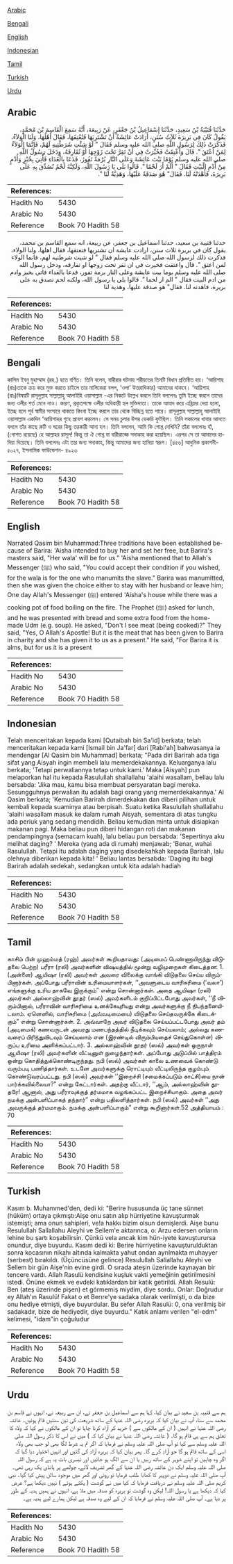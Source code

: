 [Arabic](#arabic)

[Bengali](#bengali)

[English](#english)

[Indonesian](#indonesian)

[Tamil](#tamil)

[Turkish](#turkish)

[Urdu](#urdu)

## Arabic


<div dir="rtl" lang="ar" style={{fontSize:'larger',backgroundColor:'#f8f9fa',padding:20}}>
حَدَّثَنَا قُتَيْبَةُ بْنُ سَعِيدٍ، حَدَّثَنَا إِسْمَاعِيلُ بْنُ جَعْفَرٍ، عَنْ رَبِيعَةَ، أَنَّهُ سَمِعَ الْقَاسِمَ بْنَ مُحَمَّدٍ، يَقُولُ كَانَ فِي بَرِيرَةَ ثَلاَثُ سُنَنٍ، أَرَادَتْ عَائِشَةُ أَنْ تَشْتَرِيَهَا فَتُعْتِقَهَا، فَقَالَ أَهْلُهَا، وَلَنَا الْوَلاَءُ، فَذَكَرَتْ ذَلِكَ لِرَسُولِ اللَّهِ صلى الله عليه وسلم فَقَالَ ‏"‏ لَوْ شِئْتِ شَرَطْتِيهِ لَهُمْ، فَإِنَّمَا الْوَلاَءُ لِمَنْ أَعْتَقَ ‏"‏‏.‏ قَالَ وَأُعْتِقَتْ فَخُيِّرَتْ فِي أَنْ تَقِرَّ تَحْتَ زَوْجِهَا أَوْ تُفَارِقَهُ، وَدَخَلَ رَسُولُ اللَّهِ صلى الله عليه وسلم يَوْمًا بَيْتَ عَائِشَةَ وَعَلَى النَّارِ بُرْمَةٌ تَفُورُ، فَدَعَا بِالْغَدَاءِ فَأُتِيَ بِخُبْزٍ وَأُدْمٍ مِنْ أُدْمِ الْبَيْتِ فَقَالَ ‏"‏ أَلَمْ أَرَ لَحْمًا ‏"‏‏.‏ قَالُوا بَلَى يَا رَسُولَ اللَّهِ، وَلَكِنَّهُ لَحْمٌ تُصُدِّقَ بِهِ عَلَى بَرِيرَةَ، فَأَهْدَتْهُ لَنَا‏.‏ فَقَالَ‏"‏ هُوَ صَدَقَةٌ عَلَيْهَا، وَهَدِيَّةٌ لَنَا ‏"‏‏.‏
</div>
<div style={{backgroundColor:'#f8f9fa',padding:20, marginBottom: 10}}><table> <thead> <tr> <th>References:</th> <th></th> </tr> </thead> <tbody><tr><td>Hadith No</td><td>5430</td></tr><tr><td>Arabic No</td><td>5430</td></tr><tr><td>Reference</td><td>Book 70 Hadith 58</td></tr></tbody></table></div>


<div dir="rtl" lang="ar" style={{fontSize:'larger',backgroundColor:'#f8f9fa',padding:20}}>
حدثنا قتيبة بن سعيد، حدثنا اسماعيل بن جعفر، عن ربيعة، انه سمع القاسم بن محمد، يقول كان في بريرة ثلاث سنن، ارادت عايشة ان تشتريها فتعتقها، فقال اهلها، ولنا الولاء، فذكرت ذلك لرسول الله صلى الله عليه وسلم فقال " لو شيت شرطتيه لهم، فانما الولاء لمن اعتق ". قال واعتقت فخيرت في ان تقر تحت زوجها او تفارقه، ودخل رسول الله صلى الله عليه وسلم يوما بيت عايشة وعلى النار برمة تفور، فدعا بالغداء فاتي بخبز وادم من ادم البيت فقال " الم ار لحما ". قالوا بلى يا رسول الله، ولكنه لحم تصدق به على بريرة، فاهدته لنا. فقال" هو صدقة عليها، وهدية لنا
</div>
<div style={{backgroundColor:'#f8f9fa',padding:20, marginBottom: 10}}><table> <thead> <tr> <th>References:</th> <th></th> </tr> </thead> <tbody><tr><td>Hadith No</td><td>5430</td></tr><tr><td>Arabic No</td><td>5430</td></tr><tr><td>Reference</td><td>Book 70 Hadith 58</td></tr></tbody></table></div>

## Bengali


<div dir="ltr" lang="bn" style={{fontSize:'larger',backgroundColor:'#f8f9fa',padding:20}}>
কাসিম ইবনু মুহাম্মাদ (রহ.) হতে বর্ণিত। তিনি বলেন, বারীরার ঘটনায় শরীয়তের তিনটি বিধান প্রতিষ্ঠিত হয়। ‘আয়িশাহ (রাঃ)তাকে ক্রয় করে মুক্ত করতে চাইলে তার মালিকেরা বলল, ‘ওলা’ উত্তরাধিকার) আমাদের থাকবে। ‘আয়িশাহ (রাঃ)বিষয়টি রাসূলুল্লাহ সাল্লাল্লাহু আলাইহি ওয়াসাল্লাম -এর নিকটে উল্লেখ করলে তিনি বললেনঃ তুমি ইচ্ছে করলে তাদের জন্য ওলীর শর্ত মেনে নাও। কারণ, প্রকৃতপক্ষে ওলীর অধিকারী হল মুক্তিদাতা। তাকে আযাদ করে এখ্তিয়ার দেয়া হলো, ইচ্ছে হলে পূর্ব স্বামীর সংসারে থাকতে কিংবা ইচ্ছে করলে তার থেকে বিচ্ছিন্ন হতে পারে। রাসূলুল্লাহ সাল্লাল্লাহু আলাইহি ওয়াসাল্লাম একদিন ‘আয়িশাহর গৃহে প্রবেশ করলেন। সে সময় চুলার উপর ডেকচি ফুটছিল। তিনি সকালের খাবার আনতে বললে তাঁর কাছে রুটি ও ঘরের কিছু তরকারী আনা হল। তিনি বললেন, আমি কি গোশ্ত দেখিনি? তাঁরা বললেনঃ হাঁ, (গোশত রয়েছে) হে আল্লাহর রাসূল! কিন্তু তা ঐ গোশ্ত যা বারীরাহ্কে সদাকাহ করা হয়েছিল। এরপর সে তা আমাদের হাদিয়া দিয়েছে। তিনি বললেনঃ এটা তার জন্য সদাকাহ, কিন্তু আমাদের জন্য হাদিয়া স্বরূপ। [৪৫৬] আধুনিক প্রকাশনী- ৫০২৭, ইসলামিক ফাউন্ডেশন- ৪৯২৩
</div>
<div style={{backgroundColor:'#f8f9fa',padding:20, marginBottom: 10}}><table> <thead> <tr> <th>References:</th> <th></th> </tr> </thead> <tbody><tr><td>Hadith No</td><td>5430</td></tr><tr><td>Arabic No</td><td>5430</td></tr><tr><td>Reference</td><td>Book 70 Hadith 58</td></tr></tbody></table></div>

## English


<div dir="ltr" lang="en" style={{fontSize:'larger',backgroundColor:'#f8f9fa',padding:20}}>
Narrated Qasim bin Muhammad:Three traditions have been established because of Barira: 'Aisha intended to buy her and set her free, but Barira's masters said, "Her wala' will be for us." 'Aisha mentioned that to Allah's Messenger (ﷺ) who said, "You could accept their condition if you wished, for the wala is for the one who manumits the slave." Barira was manumitted, then she was given the choice either to stay with her husband or leave him; One day Allah's Messenger (ﷺ) entered 'Aisha's house while there was a cooking pot of food boiling on the fire. The Prophet (ﷺ) asked for lunch, and he was presented with bread and some extra food from the home-made Udm (e.g. soup). He asked, "Don't I see meat (being cooked)?" They said, "Yes, O Allah's Apostle! But it is the meat that has been given to Barira in charity and she has given it to us as a present." He said, "For Barira it is alms, but for us it is a present
</div>
<div style={{backgroundColor:'#f8f9fa',padding:20, marginBottom: 10}}><table> <thead> <tr> <th>References:</th> <th></th> </tr> </thead> <tbody><tr><td>Hadith No</td><td>5430</td></tr><tr><td>Arabic No</td><td>5430</td></tr><tr><td>Reference</td><td>Book 70 Hadith 58</td></tr></tbody></table></div>

## Indonesian


<div dir="ltr" lang="id" style={{fontSize:'larger',backgroundColor:'#f8f9fa',padding:20}}>
Telah menceritakan kepada kami [Qutaibah bin Sa'id] berkata; telah menceritakan kepada kami [Ismail bin Ja'far] dari [Rabi'ah] bahwasanya ia mendengar [Al Qasim bin Muhammad] berkata; "Pada diri Barirah ada tiga sifat yang Aisyah ingin membeli lalu memerdekakannya. Keluarganya lalu berkata; 'Tetapi perwaliannya tetap untuk kami.' Maka [Aisyah] pun melaporkan hal itu kepada Rasulullah shallallahu 'alaihi wasallam, beliau lalu bersabda: 'Jika mau, kamu bisa membuat persyaratan bagi mereka. Sesungguhnya perwalian itu adalah bagi orang yang memerdekakannya.' Al Qasim berkata; 'Kemudian Barirah dimerdekakan dan diberi pilihan untuk kembali kepada suaminya atau berpisah. Suatu ketika Rasulullah shallallahu 'alaihi wasallam masuk ke dalam rumah Aisyah, sementara di atas tungku ada periuk yang sedang mendidih. Beliau kemudian minta untuk disiapkan makanan pagi. Maka beliau pun diberi hidangan roti dan makanan pendampingnya (semacam kuah), lalu beliau pun bersabda: 'Sepertinya aku melihat daging? ' Mereka (yang ada di rumah) menjawab; 'Benar, wahai Rasulullah. Tetapi itu adalah daging yang disedekahkah kepada Barirah, lalu olehnya diberikan kepada kita! ' Beliau lantas bersabda: 'Daging itu bagi Barirah adalah sedekah, sedangkan untuk kita adalah hadiah
</div>
<div style={{backgroundColor:'#f8f9fa',padding:20, marginBottom: 10}}><table> <thead> <tr> <th>References:</th> <th></th> </tr> </thead> <tbody><tr><td>Hadith No</td><td>5430</td></tr><tr><td>Arabic No</td><td>5430</td></tr><tr><td>Reference</td><td>Book 70 Hadith 58</td></tr></tbody></table></div>

## Tamil


<div dir="ltr" lang="ta" style={{fontSize:'larger',backgroundColor:'#f8f9fa',padding:20}}>
காசிம் பின் முஹம்மத் (ரஹ்) அவர்கள் கூறியதாவது: (அடிமைப் பெண்ணாயிருந்து விடுதலை பெற்ற) பரீரா (ரலி) அவர்களின் விஷயத்தில் மூன்று வழிமுறைகள் கிடைத்தன: 1. (அன்னை) ஆயிஷா (ரலி) அவர்கள் அவரை விலைக்கு வாங்கி விடுதலை செய்ய விரும்பினார்கள். அப்போது பரீராவின் உரிமையாளர்கள், ‘‘அவளுடைய வாரிசுரிமை (‘வலா’) எங்களுக்கு உரிய தாகவே இருக்கும்” என்று சொன்னார்கள். அதை ஆயிஷா (ரலி) அவர்கள் அல்லாஹ்வின் தூதர் (ஸல்) அவர்களிடம் குறிப்பிட்டபோது அவர்கள், ‘‘நீ விரும்பினால், பரீராவின் வாரிசுரிமை உனக்கேயுரியது என்று அவர்களுக்கு நீ நிபந்தனையிடலாம். ஏனெனில், வாரிசுரிமை (அவ்வடிமையை) விடுதலை செய்தவருக்கே கிடைக்கும்” என்று சொன்னார்கள். 2. அவ்வாறே அவர் விடுதலை செய்யப்பட்டபோது அவர் தம் (அடிமைக்) கணவருடன் அவரது மணபந்தத்தில் நீடிக்கவும் செய்யலாம்; அல்லது கணவரைப் பிரிந்துவிடவும் செய்யலாம் என (இரண்டில் விரும்பியதைச் செய்துகொள்ள) விருப்ப உரிமை அளிக்கப்பட்டார். 3. அல்லாஹ்வின் தூதர் (ஸல்) அவர்கள் ஒருநாள் ஆயிஷா (ரலி) அவர்களின் வீட்டினுள் நுழைந்தார்கள். அப்போது அடுப்பில் பாத்திரம் ஒன்று கொதித்துக்கொண்டிருந்தது. நபி (ஸல்) அவர்கள் காலை உணவைக் கொண்டு வரும்படி பணித்தார்கள். உடனே அவர்களுக்கு ரொட்டியும் வீட்டிலிருந்த குழம்பும் கொண்டுவரப்பட்டது. நபி (ஸல்) அவர்கள் ‘‘இறைச்சி (சமைக்கப்படும் காட்சி)யை நான் பார்க்கவில்லையா?” என்று கேட்டார்கள். அதற்கு வீட்டார், ‘‘ஆம், அல்லாஹ்வின் தூதரே! ஆனால், அது பரீராவுக்குத் தர்மமாக வழங்கப்பட்ட இறைச்சியாகும். அதை அவர் நமக்கு அன்பளிப்பாகத் தந்தார்” என்று பதிலளித்தார்கள். நபி (ஸல்) அவர்கள் ‘‘அது அவருக்குத் தர்மமாகும். நமக்கு அன்பளிப்பாகும்” என்று கூறினார்கள்.52 அத்தியாயம் : 70
</div>
<div style={{backgroundColor:'#f8f9fa',padding:20, marginBottom: 10}}><table> <thead> <tr> <th>References:</th> <th></th> </tr> </thead> <tbody><tr><td>Hadith No</td><td>5430</td></tr><tr><td>Arabic No</td><td>5430</td></tr><tr><td>Reference</td><td>Book 70 Hadith 58</td></tr></tbody></table></div>

## Turkish


<div dir="ltr" lang="tr" style={{fontSize:'larger',backgroundColor:'#f8f9fa',padding:20}}>
Kasım b. Muhammed'den, dedi ki: "Berire hususunda üç tane sünnet (hüküm) ortaya çıkmıştı:Aişe onu satın alıp hürriyetine kavuşturmak istemişti; ama onun sahipleri, ve!a hakkı bizim olsun demişlerdi. Aişe bunu Resulullah Sallallahu Aleyhi ve Sellem'e aktarınca, o: Arzu edersen onların lehine bu şartı koşabilirsin. Çünkü vela ancak kim hün-iyete kavuşturursa onundur, diye buyurdu. Kasım dedi ki: Berire hürriyetine kavuşturulduktan sonra kocasının nikahı altında kalmakta yahut ondan ayrılmakta muhayyer (serbest) bırakıldı. (Üçüncüsüne gelince) Resulullah Sallallahu Aleyhi ve Sellem bir gün Aişe'nin evine girdi. O sırada ateşin üzerinde kaynayan bir tencere vardı. Allah Rasulü kendisine kuşluk vakti yemeğinin getirilmesini istedi. Önüne ekmek ve evdeki katıklardan bir katık getirildi. Allah Resulü: Ben (ateş üzerinde pişen) et görmemiş miydim, diye sordu. Onlar: Doğrudur ey Allah'ın Rasulü! Fakat o et Berıre'ye sadaka olarak verilmişti, o da bize onu hediye etmişti, diye buyurdular. Bu sefer Allah Rasulü: 0, ona verilmiş bir sadakadır, bize de hediyedir, diye buyurdu." Katık anlamı verilen "el-edm" kelimesi, "idam"in çoğuludur
</div>
<div style={{backgroundColor:'#f8f9fa',padding:20, marginBottom: 10}}><table> <thead> <tr> <th>References:</th> <th></th> </tr> </thead> <tbody><tr><td>Hadith No</td><td>5430</td></tr><tr><td>Arabic No</td><td>5430</td></tr><tr><td>Reference</td><td>Book 70 Hadith 58</td></tr></tbody></table></div>

## Urdu


<div dir="rtl" lang="ur" style={{fontSize:'larger',backgroundColor:'#f8f9fa',padding:20}}>
ہم سے قتیبہ بن سعید نے بیان کیا، کہا ہم سے اسماعیل بن جعفر نے، ان سے ربیعہ نے، انہوں نے قاسم بن محمد سے سنا، آپ نے بیان کیا کہ بریرہ رضی اللہ عنہا کے ساتھ شریعت کی تین سنتیں قائم ہوئیں۔ عائشہ رضی اللہ عنہا نے انہیں ( ان کے مالکوں سے ) خرید کر آزاد کرنا چاہا تو ان کے مالکوں نے کہا کہ ولاء کا تعلق ہم سے ہی قائم ہو گا۔ ( عائشہ رضی اللہ عنہا نے بیان کیا کہ ) میں نے اس کا ذکر رسول اللہ صلی اللہ علیہ وسلم سے کیا تو آپ صلی اللہ علیہ وسلم نے فرمایا کہ اگر تم یہ شرط لگا بھی لو جب بھی ولاء اسی کے ساتھ قائم ہو گا جو آزاد کرے گا۔ پھر بیان کیا کہ بریرہ آزاد کی گئیں اور انہیں اختیار دیا گیا کہ اگر وہ چاہیں تو اپنے شوہر کے ساتھ رہیں یا ان سے الگ ہو جائیں اور تیسری بات یہ ہے کہ رسول اللہ صلی اللہ علیہ وسلم ایک دن عائشہ رضی اللہ عنہا کے گھر تشریف لائے، چولھے پر ہانڈی پک رہی تھی۔ آپ صلی اللہ علیہ وسلم نے دوپہر کا کھانا طلب فرمایا تو روٹی اور گھر میں موجود سالن پیش کیا گیا۔ نبی کریم صلی اللہ علیہ وسلم نے دریافت فرمایا کہ کیا میں نے گوشت ( پکتے ہوئے ) نہیں دیکھا ہے؟ عرض کیا کہ دیکھا ہے یا رسول اللہ! لیکن وہ گوشت تو بریرہ کو صدقہ میں ملا ہے، انہوں نے ہمیں ہدیہ کے طور پر دیا ہے۔ آپ صلی اللہ علیہ وسلم نے فرمایا کہ ان کے لیے وہ صدقہ ہے لیکن ہمارے لیے ہدیہ ہے۔
</div>
<div style={{backgroundColor:'#f8f9fa',padding:20, marginBottom: 10}}><table> <thead> <tr> <th>References:</th> <th></th> </tr> </thead> <tbody><tr><td>Hadith No</td><td>5430</td></tr><tr><td>Arabic No</td><td>5430</td></tr><tr><td>Reference</td><td>Book 70 Hadith 58</td></tr></tbody></table></div>